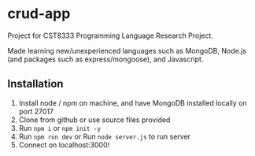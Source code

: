 # crud-app
Project for CST8333 Programming Language Research Project.

Made learning new/unexperienced languages such as MongoDB, Node.js (and packages such as express/mongoose), and Javascript.
## Installation
1. Install node / npm on machine, and have MongoDB installed locally on port 27017
2. Clone from github or use source files provided
3. Run `npm i` or `npm init -y`
4. Run `npm run dev` or Run `node server.js` to run server
6. Connect on localhost:3000!
